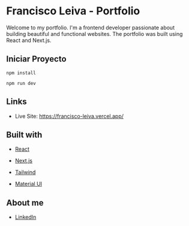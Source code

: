# Francisco Leiva - Portfolio

Welcome to my portfolio.
I'm a frontend developer passionate about building beautiful and functional websites. The portfolio was built using React and Next.js.

## Iniciar Proyecto

    npm install

    npm run dev

## Links

- Live Site: https://francisco-leiva.vercel.app/

## Built with

- [React](https://react.dev/)

- [Next.js](https://nextjs.org/)

- [Tailwind](https://tailwindcss.com/)

- [Material UI](https://mui.com/)

## About me

- [LinkedIn](https://www.linkedin.com/in/franciscoleiva14/)
